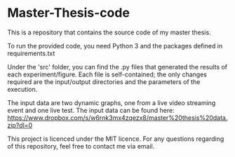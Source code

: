 # Master-Thesis-code
This is a repository that contains the source code of my master thesis.

To run the provided code, you need Python 3 and the packages defined in requirements.txt

Under the 'src' folder, you can find the .py files that generated the results of each experiment/figure.
Each file is self-contained; the only changes required are the input/output directories and the parameters of the execution.

The input data are two dynamic graphs, one from a live video streaming event and one live test.
The  input data can be found here:
https://www.dropbox.com/s/w6rnk3mx4zqezx8/master%20thesis%20data.zip?dl=0

This project is licenced under the MIT licence.
For any questions regarding of this repository, feel free to contact me via email.

